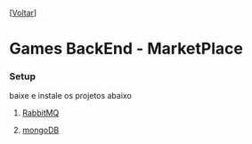 <!-- TITLE: Marketplace -->
<!-- SUBTITLE: A quick summary of Marketplace -->


\[[Voltar](../home)]

# Games BackEnd - MarketPlace

### Setup

baixe e instale os projetos abaixo

1. [RabbitMQ](../tecnologia/rabbit)

2. [mongoDB](../tecnologia/mongo)


